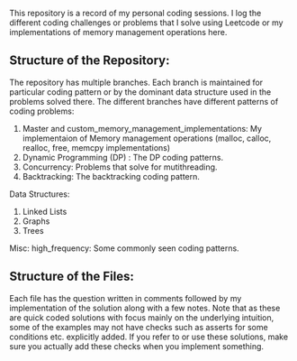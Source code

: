 This repository is a record of my personal coding sessions. I log the different coding challenges or problems that I solve using Leetcode or my implementations of memory management operations here.

## Structure of the Repository:

The repository has multiple branches. Each branch is maintained for particular coding pattern or by the dominant data structure used in the problems solved there.
The different branches have different patterns of coding problems:
1. Master and custom_memory_management_implementations: My implementaion of Memory management operations (malloc, calloc, realloc, free, memcpy implementations)
2. Dynamic Programming (DP) : The DP coding patterns.
3. Concurrency: Problems that solve for mutithreading.
4. Backtracking: The backtracking coding pattern.
   
Data Structures:
1. Linked Lists
2. Graphs
3. Trees

Misc: 
high_frequency: Some commonly seen coding patterns.

## Structure of the Files:
Each file has the question written in comments followed by my implementation of the solution along with a few notes.
Note that as these are quick coded solutions with focus mainly on the underlying intuition, some of the examples may not have checks such as asserts for some conditions etc. explicitly added. If you refer to or use these solutions, make sure you actually add these checks when you implement something.
 

